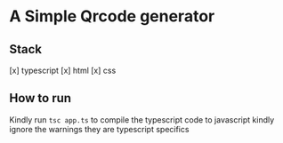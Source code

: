 # A Simple Qrcode generator

## Stack
[x] typescript
[x] html
[x] css

## How to run
Kindly run `tsc app.ts` to compile the typescript code to javascript kindly ignore the warnings they are typescript specifics
